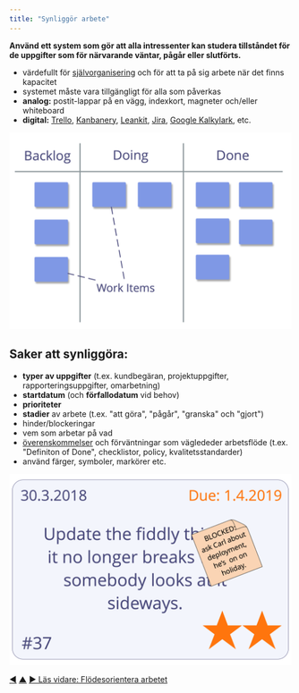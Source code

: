 ```yaml
---
title: "Synliggör arbete"
---
```



<strong>Använd ett system som gör att alla intressenter kan studera tillståndet för de uppgifter som för närvarande väntar, pågår eller slutförts.</strong>

- värdefullt för <a href="#" class="tooltip" title="Självorganisering: Alla aktiviteter eller processer genom vilka människor organiserar arbete. Självorganisering sker inom begränsningarna av ett område, men utan direkt inflytande av externa agenter. I varje organisation eller grupp samexisterar självorganisation med externt inflytande (t.ex. externa invändningar eller styrningsbeslut som påverkar domänen).">självorganisering</a> och för att ta på sig arbete när det finns kapacitet
- systemet måste vara tillgängligt för alla som påverkas
- **analog:** postit-lappar på en vägg, indexkort, magneter och/eller whiteboard
- **digital:** [Trello](https://trello.com/), [Kanbanery](https://kanbanery.com/), [Leankit](https://leankit.com/), [Jira](https://www.atlassian.com/software/jira), [Google Kalkylark](https://www.google.com/sheets/about/), etc.

![Visualisering av en enkel arbetsprocess](img/workflow-and-value/simple-process.png)

## Saker att synliggöra:

- **typer av uppgifter** (t.ex. kundbegäran, projektuppgifter, rapporteringsuppgifter, omarbetning)
- **startdatum** (och **förfallodatum** vid behov)
- **prioriteter**
- **stadier** av arbete (t.ex. "att göra", "pågår", "granska" och "gjort")
- hinder/blockeringar
- vem som arbetar på vad
- <a href="#" class="tooltip" title="Överenskommelse: En överenskommen inriktning, process, förhållningssätt eller policy som skapats för att vägleda värdeflödet.">överenskommelser</a> och förväntningar som väglededer arbetsflöde (t.ex. "Definiton of Done", checklistor, policy, kvalitetsstandarder)
- använd färger, symboler, markörer etc.

![Ett kort som representerar ett arbetsobjekt](img/workflow-and-value/card.png)

<div class="bottom-nav">
<a href="prioritize-backlogs.html" title="Tillbaka till: Ordna planeringslistor">◀</a> <a href="organizing-work.html" title="Upp: Organisera arbete">▲</a> <a href="pull-system-for-work.html" title="Läs vidare: Flödesorientera arbetet">▶ Läs vidare: Flödesorientera arbetet</a>
</div>


<script type="text/javascript">
Mousetrap.bind('g n', function() {
    window.location.href = 'pull-system-for-work.html';
    return false;
});
</script>

